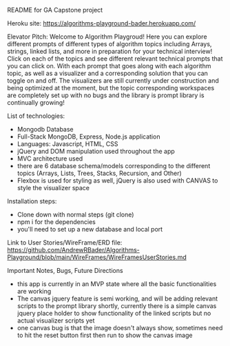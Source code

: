 README for GA Capstone project

Heroku site: https://algorithms-playground-bader.herokuapp.com/

Elevator Pitch:
Welcome to Algorithm Playgroud! Here you can explore different prompts of different types of algorithm topics including Arrays, strings, linked lists, and more in preparation for your technical interview! Click on each of the topics and see different relevant technical prompts that you can click on. With each prompt that goes along with each algorithm topic, as well as a visualizer and a corresponding solution that you can toggle on and off. The visualizers are still currently under construction and being optimized at the moment, but the topic corresponding workspaces are completely set up with no bugs and the library is prompt library is continually growing! 

List of technologies:
- Mongodb Database
- Full-Stack MongoDB, Express, Node.js application
- Languages: Javascript, HTML, CSS
- jQuery and DOM manipulation used throughout the app
- MVC architecture used
- there are 6 database schema/models corresponding to the different topics (Arrays, Lists, Trees, Stacks, Recursion, and Other)
- Flexbox is used for styling as well, jQuery is also used with CANVAS to style the visualizer space

Installation steps:
- Clone down with normal steps (git clone)
- npm i for the dependencies
- you'll need to set up a new database and local port 

Link to User Stories/WireFrame/ERD file:
https://github.com/AndrewRBader/Algorithms-Playground/blob/main/WireFrames/WireFramesUserStories.md

Important Notes, Bugs, Future Directions
- this app is currently in an MVP state where all the basic functionalities are working
- The canvas jquery feature is semi working, and will be adding relevant scripts to the prompt library shortly, currently there is a simple canvas jquery place holder to show functionality of the linked scripts but no actual visualizer scripts yet
- one canvas bug is that the image doesn't always show, sometimes need to hit the reset button first then run to show the canvas image


















